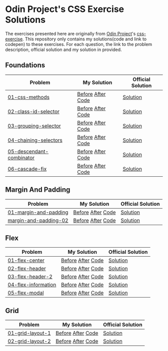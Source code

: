 # Odin Project's CSS Exercise Solutions

The exercises presented here are originally from [Odin Project](https://www.theodinproject.com/)'s [css-exercise](https://github.com/TheOdinProject/css-exercises). This repository only contains my solutions(code and link to codepen) to these exercises. For each question, the link to the problem description, official solution and my solution in provided.

## Foundations

| Problem | My Solution | Official Solution |
| -------- | ---------- | --------- |
| [01-css-methods](https://github.com/TheOdinProject/css-exercises/tree/main/foundations/01-css-methods#readme) | [Before](https://codepen.io/saritkdas1729/pen/jOKXoPo) [After](https://codepen.io/saritkdas1729/pen/yLEGWqO) [Code](./foundations/01-css-methods/) | [Solution](https://github.com/TheOdinProject/css-exercises/tree/main/foundations/01-css-methods/solution) |
| [02-class-id-selector](https://github.com/TheOdinProject/css-exercises/tree/main/foundations/02-class-id-selectors) | [Before](https://codepen.io/saritkdas1729/pen/MWXZNzM) [After](https://codepen.io/saritkdas1729/pen/JjZxPry) [Code](./foundations/02-class-id-selector/) | [Solution](https://github.com/TheOdinProject/css-exercises/tree/main/foundations/02-class-id-selectors/solution) |
| [03-grouping-selector](https://github.com/TheOdinProject/css-exercises/tree/main/foundations/03-grouping-selectors) | [Before](https://codepen.io/saritkdas1729/pen/bGKzbQb) [After](https://codepen.io/saritkdas1729/pen/gOKqOZr) [Code](./foundations/03-grouping-selector/) | [Solution](https://github.com/TheOdinProject/css-exercises/tree/main/foundations/03-grouping-selectors/solution) |
| [04-chaining-selectors](https://github.com/TheOdinProject/css-exercises/tree/main/foundations/04-chaining-selectors#chaining-selectors) | [Before](https://codepen.io/saritkdas1729/pen/LYrqOao) [After](https://codepen.io/saritkdas1729/pen/poKGdBp) [Code](./foundations/04-chaining-selectors/) | [Solution](https://github.com/TheOdinProject/css-exercises/tree/main/foundations/04-chaining-selectors/solution) |
| [05-descendant-combinator](https://github.com/TheOdinProject/css-exercises/tree/main/foundations/05-descendant-combinator#descendant-combinator) | [Before](https://codepen.io/saritkdas1729/pen/abKXEpg) [After](https://codepen.io/saritkdas1729/pen/JjZxMNP) [Code](./foundations/05-descendant-combinator/) | [Solution](https://github.com/TheOdinProject/css-exercises/tree/main/foundations/05-descendant-combinator/solution) |
| [06-cascade-fix](https://github.com/TheOdinProject/css-exercises/tree/main/foundations/06-cascade-fix#css-methods) | [Before](https://codepen.io/saritkdas1729/pen/yLEZKQP) [After](https://codepen.io/saritkdas1729/pen/NWzoYed) [Code](./foundations/06-cascade-fix/) | [Solution](https://github.com/TheOdinProject/css-exercises/tree/main/foundations/06-cascade-fix/solution) |

## Margin And Padding

| Problem | My Solution | Official Solution |
| -------- | ---------- | --------- |
| [01-margin-and-padding](https://github.com/TheOdinProject/css-exercises/tree/main/margin-and-padding/01-margin-and-padding-1#margin-and-padding-practice) | [Before](https://codepen.io/saritkdas1729/pen/MWXddrP) [After](https://codepen.io/saritkdas1729/pen/qBKGGgb) [Code](./margin-and-padding/01-margin-and-padding-1/) | [Solution](https://github.com/TheOdinProject/css-exercises/tree/main/margin-and-padding/01-margin-and-padding-1/solution) |
| [margin-and-padding-02](https://github.com/TheOdinProject/css-exercises/tree/main/margin-and-padding/02-margin-and-padding-2#margin-and-padding-2) | [Before](https://codepen.io/saritkdas1729/pen/jOKojGj) [After](https://codepen.io/saritkdas1729/pen/NWzVZwJ) [Code](./margin-and-padding/02-margin-and-padding-2/) | [Solution](https://github.com/TheOdinProject/css-exercises/tree/main/margin-and-padding/02-margin-and-padding-2/solution) |

## Flex

| Problem | My Solution | Official Solution |
| -------- | ---------- | --------- |
| [01-flex-center](https://github.com/TheOdinProject/css-exercises/tree/main/flex/01-flex-center#center-this-div) | [Before](https://codepen.io/saritkdas1729/pen/qBKzWOG) [After](https://codepen.io/saritkdas1729/pen/KKejPVZ) [Code](./flex/01-flex-center/) | [Solution](https://github.com/TheOdinProject/css-exercises/tree/main/flex/01-flex-center/solution) |
| [02-flex-header](https://github.com/TheOdinProject/css-exercises/tree/main/flex/02-flex-header#a-basic-header) | [Before](https://codepen.io/saritkdas1729/pen/NWzZWMm) [After](https://codepen.io/saritkdas1729/pen/PoarwGr) [Code](./flex/02-flex-header/) | [Solution](https://github.com/TheOdinProject/css-exercises/tree/main/flex/02-flex-header/solution) |
| [03-flex-header-2](https://github.com/TheOdinProject/css-exercises/tree/main/flex/03-flex-header-2#another-common-header-style) | [Before](https://codepen.io/saritkdas1729/pen/bGKPMZp) [After](https://codepen.io/saritkdas1729/pen/poKXKor) [Code](./flex/03-flex-header-2/) | [Solution](https://github.com/TheOdinProject/css-exercises/tree/main/flex/03-flex-header-2/solution) |
| [04-flex-information](https://github.com/TheOdinProject/css-exercises/tree/main/flex/04-flex-information#a-very-common-website-feature) | [Before](https://codepen.io/saritkdas1729/pen/MWXMXpG) [After](https://codepen.io/saritkdas1729/pen/VwdJdBv) [Code](./flex/04-flex-information/) | [Solution](https://github.com/TheOdinProject/css-exercises/tree/main/flex/04-flex-information/solution) |
| [05-flex-modal](https://github.com/TheOdinProject/css-exercises/tree/main/flex/05-flex-modal#desired-outcome) | [Before](https://codepen.io/saritkdas1729/pen/MWXMBax) [After](https://codepen.io/saritkdas1729/pen/vYroXwM) [Code](./flex/05-flex-modal/) | [Solution](https://github.com/TheOdinProject/css-exercises/tree/main/flex/05-flex-modal/solution) |

## Grid

| Problem | My Solution | Official Solution |
| -------- | ---------- | --------- |
| [01-grid-layout-1](https://github.com/TheOdinProject/css-exercises/tree/main/grid/01-grid-layout-1#the-holy-grail-layout-with-grid) | [Before](https://codepen.io/saritkdas1729/pen/XWYvNaP) [After](https://codepen.io/saritkdas1729/pen/gOKVLGr) [Code](./grid/01-grid-layout-1/) | [Solution](https://github.com/TheOdinProject/css-exercises/tree/main/grid/01-grid-layout-1/solution) |
| [02-grid-layout-2](https://github.com/TheOdinProject/css-exercises/tree/main/grid/02-grid-layout-2#responsive-holy-grail-layout-with-grid) | [Before](https://codepen.io/saritkdas1729/pen/jOKgVpY) [After](https://codepen.io/saritkdas1729/pen/LYrwbXP) [Code](./grid/02-grid-layout-2/) | [Solution](https://github.com/TheOdinProject/css-exercises/tree/main/grid/02-grid-layout-2/solution) |

